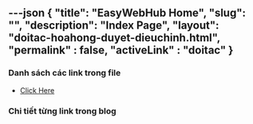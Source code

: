 ---json
{
    "title": "EasyWebHub Home",
    "slug": "",
    "description": "Index Page",
    "layout": "doitac-hoahong-duyet-dieuchinh.html",
    "permalink" : false,
    "activeLink" : "doitac"
}
---

### Danh sách các link trong file
- [Click Here](./blog-list.html)

### Chi tiết từng link trong blog